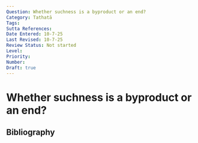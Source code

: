 ```yaml
---
Question: Whether suchness is a byproduct or an end?
Category: Tathatā
Tags: 
Sutta References: 
Date Entered: 10-7-25
Last Revised: 10-7-25
Review Status: Not started
Level: 
Priority: 
Number: 
Draft: true
---
```


# Whether suchness is a byproduct or an end?

## Bibliography

<!-- 

Notes:



-->